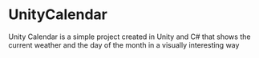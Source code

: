 # UnityCalendar

Unity Calendar is a simple project created in Unity and C# that shows the current weather and the day of the month in a visually interesting way
